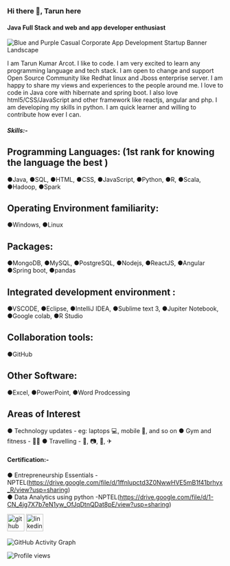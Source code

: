 ### Hi there 👋, Tarun here
#### Java Full Stack and web and app developer enthusiast
![Blue and Purple Casual Corporate App Development Startup Banner Landscape](https://user-images.githubusercontent.com/90604026/195963211-61c30142-a7e6-4c83-821c-9f94c58d787f.png)

I am Tarun Kumar Arcot. I like to code. I am very excited to learn any programming language and tech stack. I am open to change and support Open Source Community like Redhat linux and Jboss enterprise server. I am happy to share my views and experiences to the people around me. I love to code in Java core with hibernate and spring boot. I also love html5/CSS/JavaScript and other framework like reactjs, angular and php.  I am developing my skills in python. I am quick learner and willing to contribute how ever I can.

##### Skills:- 

## Programming Languages:  (1st rank for knowing the language the best )
  ●Java, 
  ●SQL,
  ●HTML, 
  ●CSS, 
  ●JavaScript, 
  ●Python, 
  ●R, 
  ●Scala, 
  ●Hadoop, 
  ●Spark

## Operating Environment familiarity: 
  ●Windows, 
  ●Linux 

## Packages: 
  ●MongoDB, 
  ●MySQL, 
  ●PostgreSQL, 
  ●Nodejs, 
  ●ReactJS, 
  ●Angular
  ●Spring boot,
  ●pandas 

## Integrated development environment : 
  ●VSCODE, 
  ●Eclipse, 
  ●IntelliJ IDEA, 
  ●Sublime text 3, 
  ●Jupiter Notebook, 
  ●Google colab,
  ●R Studio

## Collaboration tools: 
  ●GitHub

## Other Software: 
  ●Excel, 
  ●PowerPoint, 
  ●Word Prodcessing

## Areas of Interest 
●	Technology updates - eg: laptops 💻, mobile 📱, and so on
●	Gym and fitness - 🤸‍♀️
●	Travelling - 🚕, 📷, 🚆, ✈

#### Certification:-
●	Entrepreneurship Essentials -NPTEL(https://drive.google.com/file/d/1ffnlupctd3Z0NwwHVE5mB1f41brhyx_R/view?usp=sharing)   
●	Data Analytics using python -NPTEL(https://drive.google.com/file/d/1-CN_4jg7X7b7eN1yw_OfJqDtnQDat8pE/view?usp=sharing)


[<img src='https://cdn.jsdelivr.net/npm/simple-icons@3.0.1/icons/github.svg' alt='github' height='40'>](https://github.com/Tarun-Kumar-Arcot)  [<img src='https://cdn.jsdelivr.net/npm/simple-icons@3.0.1/icons/linkedin.svg' alt='linkedin' height='40' target="_blank">](https://www.linkedin.com/in//tarun-kumar-arcot-81b119168//)  

![GitHub Activity Graph](https://activity-graph.herokuapp.com/graph?username=Tarun-Kumar-Arcot)  

![Profile views](https://gpvc.arturio.dev/Tarun-Kumar-Arcot)  

